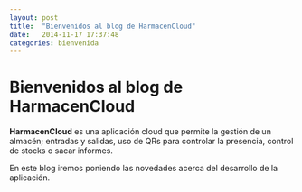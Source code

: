 ```yaml
---
layout: post
title:  "Bienvenidos al blog de HarmacenCloud"
date:   2014-11-17 17:37:48
categories: bienvenida
---
```

Bienvenidos al blog de HarmacenCloud
====================================

__HarmacenCloud__ es una aplicación cloud que permite la gestión de un almacén; entradas y salidas, 
uso de QRs para controlar la presencia, control de stocks o sacar informes.

En este blog iremos poniendo las novedades acerca del desarrollo de la aplicación.
